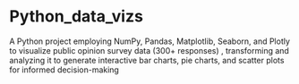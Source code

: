 # Python_data_vizs
A Python project employing NumPy, Pandas, Matplotlib, Seaborn, and Plotly to visualize
public opinion survey data (300+ responses) , transforming and analyzing it to generate interactive bar charts, pie charts,
and scatter plots for informed decision-making
